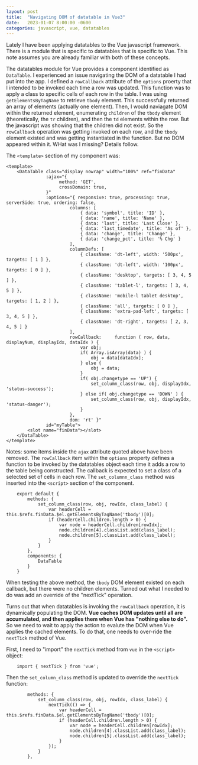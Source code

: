 ```yaml
---
layout: post
title:  "Navigating DOM of datatable in Vue3"
date:   2023-01-07 8:00:00 -0600
categories: javascript, vue, datatables
---
```


Lately I have been applying datatables to the Vue javascript framework.
There is a module that is specific to datatables that is specific to Vue.
This note assumes you are already familiar with both of these concepts.

The datatables module for Vue provides a component identified as ```DataTable```.
I experienced an issue navigating the DOM of a datatable I had put into the app.
I defined a ```rowCallback``` attribute of the ```options``` proerty that I intended to be
invoked each time a row was updated.
This function was to apply a class to specific cells of each row in the table.
I was using ```getElementsByTagName``` to retrieve ```tbody``` element.
This successfully returned an array of elements (actually one element).
Then, I would naviagate DOM within the returned element, enumerating ```children```
of the ```tbody``` element (theoretically, the ```tr``` children), and
then the ```td``` elements within the row.
But the javascript was showing that the children did not exist.
So the ```rowCallback``` operation was getting invoked on each row,
and the ```tbody``` element existed and was getting instantiated in the function.
But no DOM appeared within it.
WHat was I missing?
Details follow.

The ```<template>``` section of my component was:
```
<template>
    <DataTable class="display nowrap" width="100%" ref="finData"
               :ajax="{
                    method: 'GET',
                    crossDomain: true,
               }"
               :options="{ responsive: true, processing: true, serverSide: true, ordering: false,
                        columns: [
                            { data: 'symbol', title: 'ID' },
                            { data: 'name', title: 'Name' },
                            { data: 'last', title: 'Last Close' },
                            { data: 'last_timedate', title: 'As of' },
                            { data: 'change', title: 'Change' },
                            { data: 'change_pct', title: '% Chg' }
                        ],
                        columnDefs: [
                            { className: 'dt-left', width: '500px', targets: [ 1 ] },
                            { className: 'dt-left', width: '100px', targets: [ 0 ] },
                            { className: 'desktop', targets: [ 3, 4, 5 ] },
                            { className: 'tablet-l', targets: [ 3, 4, 5 ] },
                            { className: 'mobile-l tablet desktop', targets: [ 1, 2 ] },
                            { className: 'all', targets: [ 0 ] },
                            { className: 'extra-pad-left', targets: [ 3, 4, 5 ] },
                            { className: 'dt-right', targets: [ 2, 3, 4, 5 ] }
                        ],
                        rowCallback:     function ( row, data, displayNum, displayIdx, dataIdx ) {
                            var obj;
                            if( Array.isArray(data) ) {
                                obj = data[dataIdx];
                            } else {
                                obj = data;
                            }
                            if( obj.changetype == 'UP') {
                                set_column_class(row, obj, displayIdx, 'status-success');
                            } else if( obj.changetype == 'DOWN' ) {
                                set_column_class(row, obj, displayIdx, 'status-danger');
                            }
                        },
                        dom: 'rt' }"
               id="myTable">
        <slot name="finData"></slot>
    </DataTable>
</template>
```
Notes: some items inside the ```ajax``` attribute quoted above have been removed.
The ```rowCallback``` item within the ```options``` property defines a function to be invoked
by the datatables object each time it adds a row to the table being constructed.
The callback is expected to set a class of a selected set of cells in each row.
The ```set_columnn_class``` method was inserted into the ```<script>``` section of the component.
```
    export default {
        methods: {
            set_column_class(row, obj, rowIdx, class_label) {
                var headerCell = this.$refs.finData.$el.getElementsByTagName('tbody')[0];
                if (headerCell.children.length > 0) {
                    var node = headerCell.children[rowIdx];
                    node.children[4].classList.add(class_label);
                    node.children[5].classList.add(class_label);
                }
            }
        },
        components: {
            DataTable
        }
    }
```

When testing the above method, the ```tbody``` DOM element existed on each callback,
but there were no children elements.
Turned out what I needed to do was add an override of the "nextTick" operation.

Turns out that when datatables is invoking the ```rowCallback``` operation, it is dynamically
populating the DOM.
**Vue caches DOM updates until all are accumulated,
and then applies them when Vue has "nothing else to do".**
So we need to wait to apply the action to evalute the DOM
when Vue applies the cached elements.
To do that, one needs to over-ride the ```nextTick``` method of Vue.

First, I need to "import" the ```nextTick``` method from ```vue``` in the ```<script>``` object:
```
    import { nextTick } from 'vue';
```
Then the ```set_column_class``` method is updated to override the ```nextTick``` function:
```
        methods: {
            set_column_class(row, obj, rowIdx, class_label) {
                nextTick(() => {
                    var headerCell = this.$refs.finData.$el.getElementsByTagName('tbody')[0];
                    if (headerCell.children.length > 0) {
                        var node = headerCell.children[rowIdx];
                        node.children[4].classList.add(class_label);
                        node.children[5].classList.add(class_label);
                    }
                });
            }
        },
```

